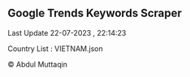 

## Google Trends Keywords Scraper 
 
Last Update 22-07-2023 , 22:14:23

Country List :
VIETNAM.json



© Abdul Muttaqin 
